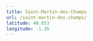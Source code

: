 ```yaml
---
title: Saint-Martin-des-Champs
url: /saint-martin-des-champs/
latitude: 48.653
longitude: -1.35
---
```

